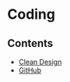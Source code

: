 # Coding

## Contents

- [Clean Design](/Handbook/Coding/Clean%20Design)
- [GitHub](/Handbook/Coding/GitHub)
